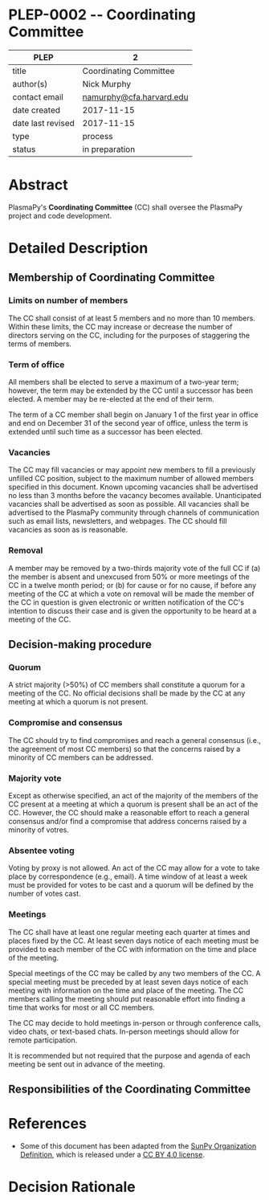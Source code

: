# PLEP-0002 -- Coordinating Committee

| PLEP              | 2                                 |
|-------------------|-----------------------------------|
| title             | Coordinating Committee            |
| author(s)         | Nick Murphy                       |
| contact email     | namurphy@cfa.harvard.edu          |
| date created      | 2017-11-15                        |
| date last revised | 2017-11-15                        |
| type              | process                           |
| status            | in preparation                    |

# Abstract

PlasmaPy's **Coordinating Committee** (CC) shall oversee the PlasmaPy
project and code development.

# Detailed Description

## Membership of Coordinating Committee

### Limits on number of members

The CC shall consist of at least 5 members and no more than 10
members.  Within these limits, the CC may increase or decrease the
number of directors serving on the CC, including for the purposes of
staggering the terms of members.

### Term of office

All members shall be elected to serve a maximum of a two-year term;
however, the term may be extended by the CC until a successor has been
elected.  A member may be re-elected at the end of their term.

The term of a CC member shall begin on January 1 of the first year in
office and end on December 31 of the second year of office, unless the
term is extended until such time as a successor has been elected.

### Vacancies

The CC may fill vacancies or may appoint new members to fill a
previously unfilled CC position, subject to the maximum number of
allowed members specified in this document.  Known upcoming vacancies
shall be advertised no less than 3 months before the vacancy becomes
available.  Unanticipated vacancies shall be advertised as soon as
possible.  All vacancies shall be advertised to the PlasmaPy community
through channels of communication such as email lists, newsletters,
and webpages.  The CC should fill vacancies as soon as is reasonable.

### Removal

A member may be removed by a two-thirds majority vote of the full CC
if (a) the member is absent and unexcused from 50% or more meetings of
the CC in a twelve month period; or (b) for cause or for no cause, if
before any meeting of the CC at which a vote on removal will be made
the member of the CC in question is given electronic or written
notification of the CC's intention to discuss their case and is given
the opportunity to be heard at a meeting of the CC.

## Decision-making procedure

### Quorum

A strict majority (>50%) of CC members shall constitute a quorum for a
meeting of the CC.  No official decisions shall be made by the CC at
any meeting at which a quorum is not present.

### Compromise and consensus

The CC should try to find compromises and reach a general consensus
(i.e., the agreement of most CC members) so that the concerns raised
by a minority of CC members can be addressed.

### Majority vote

Except as otherwise specified, an act of the majority of the members
of the CC present at a meeting at which a quorum is present shall be
an act of the CC.  However, the CC should make a reasonable effort to
reach a general consensus and/or find a compromise that address
concerns raised by a minority of votres.

### Absentee voting

Voting by proxy is not allowed.  An act of the CC may allow for a vote
to take place by correspondence (e.g., email).  A time window of at
least a week must be provided for votes to be cast and a quorum will
be defined by the number of votes cast.

### Meetings

The CC shall have at least one regular meeting each quarter at times
and places fixed by the CC.  At least seven days notice of each
meeting must be provided to each member of the CC with information on
the time and place of the meeting. 

Special meetings of the CC may be called by any two members of the CC.
A special meeting must be preceded by at least seven days notice of
each meeting with information on the time and place of the meeting.
The CC members calling the meeting should put reasonable effort into
finding a time that works for most or all CC members.

The CC may decide to hold meetings in-person or through conference
calls, video chats, or text-based chats.  In-person meetings should
allow for remote participation.

It is recommended but not required that the purpose and agenda of each
meeting be sent out in advance of the meeting.

## Responsibilities of the Coordinating Committee



# References

* Some of this document has been adapted from the [SunPy Organization
  Definition](https://github.com/sunpy/sunpy-SEP/blob/master/SEP-0002.md),
  which is released under a [CC BY 4.0
  license](https://github.com/sunpy/sunpy-SEP/blob/master/LICENSE.md).

# Decision Rationale

